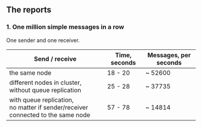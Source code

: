 ## The reports


### 1. One million simple messages in a row 
One sender and one receiver.

| Send / receive                                                                  | Time, seconds | Messages, per seconds |
|---------------------------------------------------------------------------------|---------------|-----------------------|
| the same node                                                                   | 18 - 20       | ~ 52600               |
| different nodes in cluster,  <br/>without queue replication                     | 25 - 28       | ~ 37735               |              
| with queue replication, <br/>no matter if sender/receiver connected to the same node | 57 - 78       | ~ 14814               |

